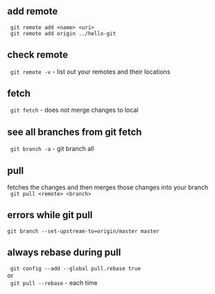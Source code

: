 ## add remote
``` git remote add <name> <uri>```     
``` git remote add origin ../hello-git```

## check remote
``` git remote -v``` - list out your remotes and their locations

## fetch
`` git fetch`` - does not merge changes to local

## see all branches from git fetch
`` git branch -a`` - git branch all

## pull 
fetches the changes and then merges those changes into your branch   
``` git pull <remote> <branch>```

## errors while git pull
```git branch --set-upstream-to=origin/master master```

## always rebase during pull
``` git config --add --global pull.rebase true```   
or    
``` git pull --rebase``` - each time
